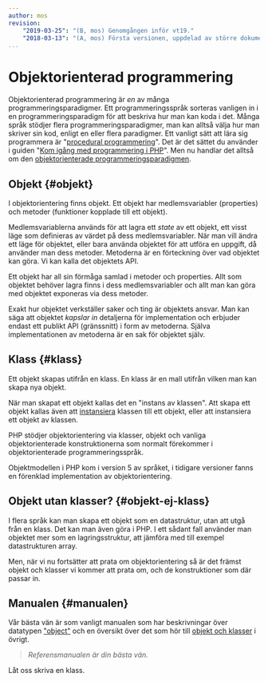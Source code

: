 ```yaml
---
author: mos
revision:
    "2019-03-25": "(B, mos) Genomgången inför vt19."
    "2018-03-13": "(A, mos) Första versionen, uppdelad av större dokument."
...
```

Objektorienterad programmering
==================================

Objektorienterad programmering är *en* av många programmeringsparadigmer. Ett programmeringsspråk sorteras vanligen in i en programmeringsparadigm för att beskriva hur man kan koda i det. Många språk stödjer flera programmeringsparadigmer, man kan alltså välja hur man skriver sin kod, enligt en eller flera paradigmer. Ett vanligt sätt att lära sig programmera är "[procedural programmering](https://en.wikipedia.org/wiki/Procedural_programming)". Det är det sättet du använder i guiden "[Kom igång med programmering i PHP](kunskap/kom-i-gang-med-php-pa-20-steg)". Men nu handlar det alltså om den [objektorienterade programmeringsparadigmen](https://en.wikipedia.org/wiki/Object-oriented_programming).



Objekt {#objekt}
----------------------------------

I objektorientering finns objekt. Ett objekt har medlemsvariabler (properties) och metoder (funktioner kopplade till ett objekt).

Medlemsvariablerna används för att lagra ett *state* av ett objekt, ett visst läge som definieras av värdet på dess medlemsvariabler. När man vill ändra ett läge för objektet, eller bara använda objektet för att utföra en uppgift, då använder man dess metoder. Metoderna är en förteckning över vad objektet kan göra. Vi kan kalla det objektets API.

Ett objekt har all sin förmåga samlad i metoder och properties. Allt som objektet behöver lagra finns i dess medlemsvariabler och allt man kan göra med objektet exponeras via dess metoder.

Exakt hur objektet verkställer saker och ting är objektets ansvar. Man kan säga att objektet *kapslar in* detaljerna för implementation och erbjuder endast ett publikt API (gränssnitt) i form av metoderna. Själva implementationen av metoderna är en sak för objektet själv. 



Klass {#klass}
----------------------------------

Ett objekt skapas utifrån en klass. En klass är en mall utifrån vilken man kan skapa nya objekt.

När man skapat ett objekt kallas det en "instans av klassen". Att skapa ett objekt kallas även att [instansiera](http://en.wikipedia.org/wiki/Instance_(computer_science)) klassen till ett objekt, eller att instansiera ett objekt av klassen.

PHP stödjer objektorientering via klasser, objekt och vanliga objektorienterade konstruktionerna som normalt förekommer i objektorienterade programmeringsspråk.

Objektmodellen i PHP kom i version 5 av språket, i tidigare versioner fanns en förenklad implementation av objektorientering. 



Objekt utan klasser? {#objekt-ej-klass}
----------------------------------

I flera språk kan man skapa ett objekt som en datastruktur, utan att utgå från en klass. Det kan man även göra i PHP. I ett sådant fall använder man objektet mer som en lagringsstruktur, att jämföra med till exempel datastrukturen array.

Men, när vi nu fortsätter att prata om objektorientering så är det främst objekt och klasser vi kommer att prata om, och de konstruktioner som där passar in.



Manualen {#manualen}
----------------------------------

Vår bästa vän är som vanligt manualen som har beskrivningar över datatypen ["object"](http://php.net/manual/en/language.types.object.php) och en översikt över det som hör till [objekt och klasser](http://php.net/manual/en/language.oop5.php) i övrigt.

> *Referensmanualen är din bästa vän.*

Låt oss skriva en klass.
